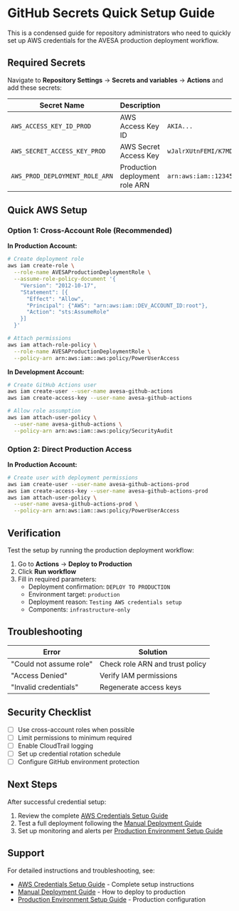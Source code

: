 # GitHub Secrets Quick Setup Guide

This is a condensed guide for repository administrators who need to quickly set up AWS credentials for the AVESA production deployment workflow.

## Required Secrets

Navigate to **Repository Settings** → **Secrets and variables** → **Actions** and add these secrets:

| Secret Name | Description | Example Value |
|-------------|-------------|---------------|
| `AWS_ACCESS_KEY_ID_PROD` | AWS Access Key ID | `AKIA...` |
| `AWS_SECRET_ACCESS_KEY_PROD` | AWS Secret Access Key | `wJalrXUtnFEMI/K7MDENG...` |
| `AWS_PROD_DEPLOYMENT_ROLE_ARN` | Production deployment role ARN | `arn:aws:iam::123456789012:role/AVESAProductionDeploymentRole` |

## Quick AWS Setup

### Option 1: Cross-Account Role (Recommended)

**In Production Account:**
```bash
# Create deployment role
aws iam create-role \
  --role-name AVESAProductionDeploymentRole \
  --assume-role-policy-document '{
    "Version": "2012-10-17",
    "Statement": [{
      "Effect": "Allow",
      "Principal": {"AWS": "arn:aws:iam::DEV_ACCOUNT_ID:root"},
      "Action": "sts:AssumeRole"
    }]
  }'

# Attach permissions
aws iam attach-role-policy \
  --role-name AVESAProductionDeploymentRole \
  --policy-arn arn:aws:iam::aws:policy/PowerUserAccess
```

**In Development Account:**
```bash
# Create GitHub Actions user
aws iam create-user --user-name avesa-github-actions
aws iam create-access-key --user-name avesa-github-actions

# Allow role assumption
aws iam attach-user-policy \
  --user-name avesa-github-actions \
  --policy-arn arn:aws:iam::aws:policy/SecurityAudit
```

### Option 2: Direct Production Access

**In Production Account:**
```bash
# Create user with deployment permissions
aws iam create-user --user-name avesa-github-actions-prod
aws iam create-access-key --user-name avesa-github-actions-prod
aws iam attach-user-policy \
  --user-name avesa-github-actions-prod \
  --policy-arn arn:aws:iam::aws:policy/PowerUserAccess
```

## Verification

Test the setup by running the production deployment workflow:

1. Go to **Actions** → **Deploy to Production**
2. Click **Run workflow**
3. Fill in required parameters:
   - Deployment confirmation: `DEPLOY TO PRODUCTION`
   - Environment target: `production`
   - Deployment reason: `Testing AWS credentials setup`
   - Components: `infrastructure-only`

## Troubleshooting

| Error | Solution |
|-------|----------|
| "Could not assume role" | Check role ARN and trust policy |
| "Access Denied" | Verify IAM permissions |
| "Invalid credentials" | Regenerate access keys |

## Security Checklist

- [ ] Use cross-account roles when possible
- [ ] Limit permissions to minimum required
- [ ] Enable CloudTrail logging
- [ ] Set up credential rotation schedule
- [ ] Configure GitHub environment protection

## Next Steps

After successful credential setup:

1. Review the complete [AWS Credentials Setup Guide](AWS_CREDENTIALS_SETUP_GUIDE.md)
2. Test a full deployment following the [Manual Deployment Guide](MANUAL_DEPLOYMENT_GUIDE.md)
3. Set up monitoring and alerts per [Production Environment Setup Guide](PROD_ENVIRONMENT_SETUP_GUIDE.md)

## Support

For detailed instructions and troubleshooting, see:
- [AWS Credentials Setup Guide](AWS_CREDENTIALS_SETUP_GUIDE.md) - Complete setup instructions
- [Manual Deployment Guide](MANUAL_DEPLOYMENT_GUIDE.md) - How to deploy to production
- [Production Environment Setup Guide](PROD_ENVIRONMENT_SETUP_GUIDE.md) - Production configuration